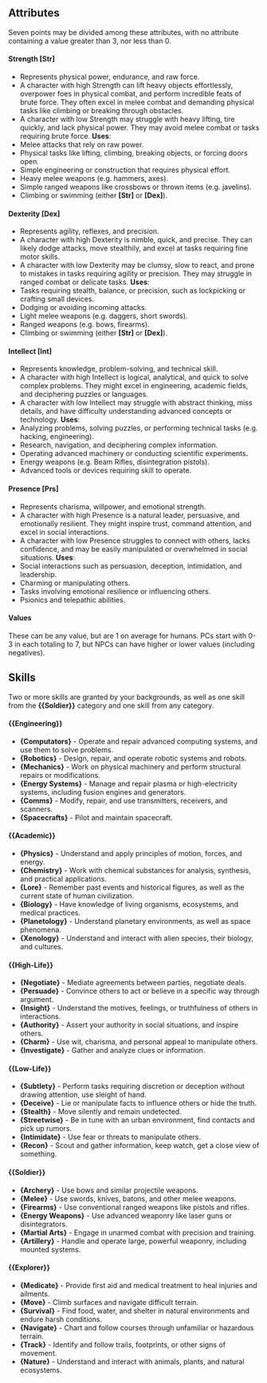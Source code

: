 ## Attributes
Seven points may be divided among these attributes, with no attribute containing a value greater than 3, nor less than 0.
#### Strength **\[Str\]** 
- Represents physical power, endurance, and raw force.
- A character with high Strength can lift heavy objects effortlessly, overpower foes in physical combat, and perform incredible feats of brute force. They often excel in melee combat and demanding physical tasks like climbing or breaking through obstacles.
- A character with low Strength may struggle with heavy lifting, tire quickly, and lack physical power. They may avoid melee combat or tasks requiring brute force.
**Uses**:
- Melee attacks that rely on raw power.
- Physical tasks like lifting, climbing, breaking objects, or forcing doors open.
- Simple engineering or construction that requires physical effort.
- Heavy melee weapons (e.g. hammers, axes).
- Simple ranged weapons like crossbows or thrown items (e.g. javelins).
- Climbing or swimming (either **\[Str\]** or **\[Dex\]**).
#### Dexterity **\[Dex\]**
- Represents agility, reflexes, and precision.
- A character with high Dexterity is nimble, quick, and precise. They can likely dodge attacks, move stealthily, and excel at tasks requiring fine motor skills.
- A character with low Dexterity may be clumsy, slow to react, and prone to mistakes in tasks requiring agility or precision. They may struggle in ranged combat or delicate tasks.
**Uses**:
- Tasks requiring stealth, balance, or precision, such as lockpicking or crafting small devices.
- Dodging or avoiding incoming attacks.
- Light melee weapons (e.g. daggers, short swords).
- Ranged weapons (e.g. bows, firearms).
- Climbing or swimming (either **\[Str\]** or **\[Dex\]**).
#### Intellect **\[Int\]** 
- Represents knowledge, problem-solving, and technical skill.
- A character with high Intellect is logical, analytical, and quick to solve complex problems. They might excel in engineering, academic fields, and deciphering puzzles or languages.
- A character with low Intellect may struggle with abstract thinking, miss details, and have difficulty understanding advanced concepts or technology.
**Uses**:
- Analyzing problems, solving puzzles, or performing technical tasks (e.g. hacking, engineering).
- Research, navigation, and deciphering complex information.
- Operating advanced machinery or conducting scientific experiments.
- Energy weapons (e.g. Beam Rifles, disintegration pistols).
- Advanced tools or devices requiring skill to operate.
#### Presence **\[Prs\]** 
- Represents charisma, willpower, and emotional strength.
- A character with high Presence is a natural leader, persuasive, and emotionally resilient. They might inspire trust, command attention, and excel in social interactions.
- A character with low Presence struggles to connect with others, lacks confidence, and may be easily manipulated or overwhelmed in social situations.
**Uses**:
- Social interactions such as persuasion, deception, intimidation, and leadership.
- Charming or manipulating others.
- Tasks involving emotional resilience or influencing others.
- Psionics and telepathic abilities.
#### Values
These can be any value, but are 1 on average for humans. PCs start with 0-3 in each totaling to 7, but NPCs can have higher or lower values (including negatives).
## Skills
Two or more skills are granted by your backgrounds, as well as one skill from the **{{Soldier}}** category and one skill from any category.
#### {{Engineering}}
- **{Computators}** - Operate and repair advanced computing systems, and use them to solve problems.
- **{Robotics}** - Design, repair, and operate robotic systems and robots.
- **{Mechanics}** - Work on physical machinery and perform structural repairs or modifications.
- **{Energy Systems}** - Manage and repair plasma or high-electricity systems, including fusion engines and generators.
- **{Comms}** - Modify, repair, and use transmitters, receivers, and scanners.
- **{Spacecrafts}** - Pilot and maintain spacecraft.
#### {{Academic}}
- **{Physics}** - Understand and apply principles of motion, forces, and energy.
- **{Chemistry}** - Work with chemical substances for analysis, synthesis, and practical applications.
- **{Lore}** - Remember past events and historical figures, as well as the current state of human civilization.
- **{Biology}** - Have knowledge of living organisms, ecosystems, and medical practices.
- **{Planetology}** - Understand planetary environments, as well as space phenomena.
- **{Xenology}** - Understand and interact with alien species, their biology, and cultures.
#### {{High-Life}}
- **{Negotiate}** - Mediate agreements between parties, negotiate deals.
- **{Persuade}** - Convince others to act or believe in a specific way through argument.
- **{Insight}** - Understand the motives, feelings, or truthfulness of others in interactions.
- **{Authority}** - Assert your authority in social situations, and inspire others.
- **{Charm}** - Use wit, charisma, and personal appeal to manipulate others.
- **{Investigate}** - Gather and analyze clues or information.
#### {{Low-Life}}
- **{Subtlety}** - Perform tasks requiring discretion or deception without drawing attention, use sleight of hand.
- **{Deceive}** - Lie or manipulate facts to influence others or hide the truth.
- **{Stealth}** - Move silently and remain undetected.
- **{Streetwise}** - Be in tune with an urban environment, find contacts and pick up rumors.
- **{Intimidate}** - Use fear or threats to manipulate others.
- **{Recon}** - Scout and gather information, keep watch, get a close view of something.
#### {{Soldier}}
- **{Archery}** - Use bows and similar projectile weapons.
- **{Melee}** - Use swords, knives, batons, and other melee weapons.
- **{Firearms}** - Use conventional ranged weapons like pistols and rifles.
- **{Energy Weapons}** - Use advanced weaponry like laser guns or disintegrators.
- **{Martial Arts}** - Engage in unarmed combat with precision and training.
- **{Artillery}** - Handle and operate large, powerful weaponry, including mounted systems.
#### {{Explorer}}
- **{Medicate}** - Provide first aid and medical treatment to heal injuries and ailments.
- **{Move}** - Climb surfaces and navigate difficult terrain.
- **{Survival}** - Find food, water, and shelter in natural environments and endure harsh conditions.
- **{Navigate}** - Chart and follow courses through unfamiliar or hazardous terrain.
- **{Track}** - Identify and follow trails, footprints, or other signs of movement.
- **{Nature}** - Understand and interact with animals, plants, and natural ecosystems.